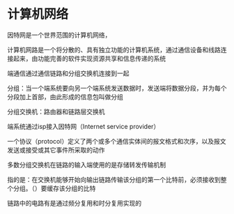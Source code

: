 # 计算机网络

因特网是一个世界范围的计算机网络，

计算机网路是一个将分散的、具有独立功能的计算机系统，通过通信设备和线路连接起来，由功能完善的软件实现资源共享和信息传递的系统

端通信通过通信链路和分组交换机连接到一起

分组：当一个端系统要向另一个端系统发送数据时，发送端将数据分段，并为每个分段加上首部，由此形成的信息包叫做分组

分组交换机：路由器和链路层交换机

端系统通过isp接入因特网（Internet service provider）

一个协议（protocol）定义了两个或多个通信实体间的报文格式和次序，以及报文发送或接受或其它事件所采取的动作

多数分组交换机在链路的输入端使用的是存储转发传输机制

指的是：在交换机能够开始向输出链路传输该分组的第一个比特前，必须接收到整个分组。（）要缓存该分组的比特



链路中的电路有是通过频分复用和时分复用实现的